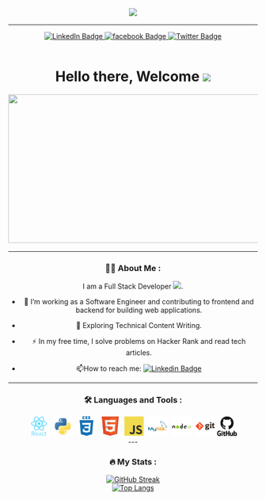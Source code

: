 <div id="header" align="center">
  <img src="https://media.giphy.com/media/M9gbBd9nbDrOTu1Mqx/giphy.gif" width="100"/>

  <hr bg-color="blue">

  <div id="badges">
    <a href="https://www.linkedin.com/in/abdulhakeem-adamu-912b83197/?lipi=urn%3Ali%3Apage%3Ad_flagship3_people%3BwnjcajJ0Stq1%2BBVfWO6tnQ%3D%3D">
      <img src="https://img.shields.io/badge/LinkedIn-blue?style=for-the-badge&logo=linkedin&logoColor=white" alt="LinkedIn Badge"/>
    </a>
    <a href="https://facebook.com/dkeemxee.adamu">
      <img src="https://img.shields.io/badge/facebook-blue?style=for-the-badge&logo=facebook&logoColor=white" alt="facebook Badge"/>
    </a>
    <a href="https://www.instagram.com/dkeemz">
      <img src="https://img.shields.io/badge/instagram-blue?style=for-the-badge&logo=instagram&logoColor=white" alt="Twitter Badge"/>
    </a>
  </div>
  <img src="https://komarev.com/ghpvc/?username=dkeemz&style=flat-square&color=blue" alt=""/>
  
  <h1>
  Hello there, Welcome
  <img src="https://media.giphy.com/media/hvRJCLFzcasrR4ia7z/giphy.gif" width="30px"/>
</h1>
</div>

<div align="center">
  <img src="https://media.giphy.com/media/dWesBcTLavkZuG35MI/giphy.gif" width="600" height="300"/>

---

### :man_technologist: About Me :
  I am a Full Stack Developer <img src="https://media.giphy.com/media/WUlplcMpOCEmTGBtBW/giphy.gif" width="30">.  
  - :telescope: I’m working as a Software Engineer and contributing to frontend and backend for building web applications.

  - :seedling: Exploring Technical Content Writing.

  - :zap: In my free time, I solve problems on Hacker Rank and read tech articles.

  - :mailbox:How to reach me: [![Linkedin Badge](https://img.shields.io/badge/-kakbar-blue?style=flat&logo=Linkedin&logoColor=white)](https://www.linkedin.com/in/abdulhakeem-adamu-912b83197)

---

### :hammer_and_wrench: Languages and Tools :
  <div>
    <img src="https://github.com/devicons/devicon/blob/master/icons/react/react-original-wordmark.svg" title="React" alt="React" width="40" height="40"/>&nbsp;
    <img src="https://github.com/devicons/devicon/blob/master/icons/python/python-original.svg" title="Python" alt="Flutter" width="40" height="40"/>&nbsp;
    <img src="https://github.com/devicons/devicon/blob/master/icons/css3/css3-plain-wordmark.svg"  title="CSS3" alt="CSS" width="40" height="40"/>&nbsp;
    <img src="https://github.com/devicons/devicon/blob/master/icons/html5/html5-original.svg" title="HTML5" alt="HTML" width="40" height="40"/>&nbsp;
    <img src="https://github.com/devicons/devicon/blob/master/icons/javascript/javascript-original.svg" title="JavaScript" alt="JavaScript" width="40" height="40"/>&nbsp;
    <img src="https://github.com/devicons/devicon/blob/master/icons/mysql/mysql-original-wordmark.svg" title="MySQL"  alt="MySQL" width="40" height="40"/>&nbsp;
    <img src="https://github.com/devicons/devicon/blob/master/icons/nodejs/nodejs-original-wordmark.svg" title="NodeJS" alt="NodeJS" width="40" height="40"/>&nbsp;
    <img src="https://github.com/devicons/devicon/blob/master/icons/git/git-original-wordmark.svg" title="Git" **alt="Git" width="40" height="40"/>
     <img src="https://github.com/devicons/devicon/blob/master/icons/github/github-original-wordmark.svg" title="Github" **alt="Git" width="40" height="40"/>
  </div>
  ---

### :fire: My Stats :
 [![GitHub Streak](http://github-readme-streak-stats.herokuapp.com?user=dkeemz&theme=light&background)](https://git.io/streak-stats)<br>
 [![Top Langs](https://github-readme-stats.vercel.app/api/top-langs/?username=dkeemz)](https://github.com/dkeemz/github-readme-stats)
</div>
